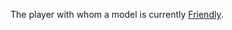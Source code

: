 The player with whom a model is currently [Friendly](Rulebook/definitions/terms_concepts/Enemy-Friendly.md).